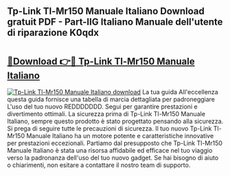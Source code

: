 ## Tp-Link Tl-Mr150 Manuale Italiano Download gratuit PDF - Part-IIG Italiano Manuale dell'utente di riparazione K0qdx

# <h2><a href="http://dfdy6l.blite.top/?on=Tp-Link+Tl-Mr150+Manuale+Italiano">🔗Download 👉🔴 Tp-Link Tl-Mr150 Manuale Italiano</a></h2>

[![Tp-Link Tl-Mr150 Manuale Italiano download](https://i.imgur.com/lujVjoI.png)](http://dfdy6l.blite.top/?on=Tp-Link+Tl-Mr150+Manuale+Italiano)
La tua guida All'eccellenza questa guida fornisce una tabella di marcia dettagliata per padroneggiare L'uso del tuo nuovo REDDDDDDD. Segui per garantire prestazioni e divertimento ottimali. La sicurezza prima di Tp-Link Tl-Mr150 Manuale Italiano, sempre questo prodotto è stato progettato pensando alla sicurezza. Si prega di seguire tutte le precauzioni di sicurezza. Il tuo nuovo Tp-Link Tl-Mr150 Manuale Italiano ha un motore potente e caratteristiche innovative per prestazioni eccezionali. Partiamo dal presupposto che Tp-Link Tl-Mr150 Manuale Italiano è stata una risorsa affidabile ed efficace nel tuo viaggio verso la padronanza dell'uso del tuo nuovo gadget. Se hai bisogno di aiuto o chiarimenti, non esitare a contattare il nostro team di supporto.
